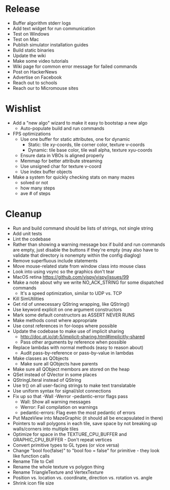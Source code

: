 Release
=======
- Buffer algorithm stderr logs
- Add text widget for run communication
- Test on Windows
- Test on Mac
- Publish simulator installation guides
- Build static binaries
- Update the wiki
- Make some video tutorials
- Wiki page for common error message for failed commands
- Post on HackerNews
- Advertise on Facebook
- Reach out to schools
- Reach our to Micromouse sites

Wishlist
========
- Add a "new algo" wizard to make it easy to bootstap a new algo
    - Auto-populate build and run commands
- FPS optimizations
    - Use one buffer for static attributes, one for dynamic
        - Static: tile xy-coords, tile corner color, texture v-coords
        - Dynamic: tile base color, tile wall alpha, texture xyu-coords
    - Ensure data in VBOs is aligned properly
    - Memmap for better attribute streaming
    - Use unsigned char for texture v-coord
    - Use index buffer objects
- Make a system for quickly checking stats on many mazes
    - solved or not
    - how many steps
    - ave # of steps

Cleanup
=======
- Run and build command should be lists of strings, not single string
- Add unit tests
- Lint the codebase
- Rather than showing a warning message box if build and run commands are
  empty, just disable the buttons if they're empty (may also have to validate
  that directory is nonempty within the config diaglog)
- Remove superfluous include statements
- Move mouse-related state from window class into mouse class 
- Look into using vsync so the graphics don't tear
- MacOS retina https://github.com/vispy/vispy/issues/99
- Make a note about why we write NO_ACK_STRING for some dispatched commands
    - It's a speed optimization, similar to UDP vs. TCP
- Kill SimUtilities
- Get rid of unnecessary QString wrapping, like QString(<SOME-QSTRING>)
- Use keyword explicit on one argument constructors
- Mark some default constructors as ASSERT NEVER RUNS
- Make methods const where appropriate
- Use const references in for-loops where possible
- Update the codebase to make use of implicit sharing
    - http://doc.qt.io/qt-5/implicit-sharing.html#implicitly-shared
    - Pass other arguments by reference when possible
- Replace lambdas with normal methods (easy to reason about)
    - Audit pass-by-reference or pass-by-value in lambdas
- Make classes as QObjects
    - Make sure all QObjects have parents
- Make sure all QObject membors are stored on the heap
- QSet instead of QVector in some places
- QStringLiteral instead of QString
- Use tr() on all user-facing strings to make text translatable
- Use uniform syntax for signal/slot connections
- Fix up so that -Wall -Werror -pedantic-error flags pass
    - Wall: Show all warning messages
    - Werror: Fail compilation on warnings
    - pedantic-errors: Flag even the most pedantic of errors
- Put MazeView into MazeGraphic (it should all be encapsulated in there)
- Pointers to wall polygons in each tile, save space by not breaking up walls/corners into multiple tiles
- Optimize for space in the TEXTURE_CPU_BUFFER and GRAPHIC_CPU_BUFFER - Don't repeat vertices
- Convert primitive types to GL types (or vice versa)
- Change "bool foo(false)" to "bool foo = false" for primitive - they look like function calls
- Rename Tile to Cell
- Rename the whole texture vs polygon thing
- Rename TriangleTexture and VertexTexture
- Position vs. location vs. coordinate, direction vs. rotation vs. angle
- Shrink icon file size
